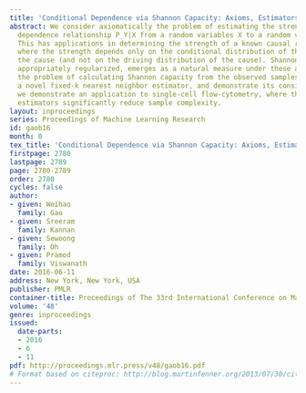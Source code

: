 ```yaml
---
title: 'Conditional Dependence via Shannon Capacity: Axioms, Estimators and Applications'
abstract: We consider axiomatically the problem of estimating the strength of a conditional
  dependence relationship P_Y|X from a random variables X to a random variable Y.
  This has applications in determining the strength of a known causal relationship,
  where the strength depends only on the conditional distribution of the effect given
  the cause (and not on the driving distribution of the cause). Shannon capacity,
  appropriately regularized, emerges as a natural measure under these axioms. We examine
  the problem of calculating Shannon capacity from the observed samples and propose
  a novel fixed-k nearest neighbor estimator, and demonstrate its consistency. Finally,
  we demonstrate an application to single-cell flow-cytometry, where the proposed
  estimators significantly reduce sample complexity.
layout: inproceedings
series: Proceedings of Machine Learning Research
id: gaob16
month: 0
tex_title: 'Conditional Dependence via Shannon Capacity: Axioms, Estimators and Applications'
firstpage: 2780
lastpage: 2789
page: 2780-2789
order: 2780
cycles: false
author:
- given: Weihao
  family: Gao
- given: Sreeram
  family: Kannan
- given: Sewoong
  family: Oh
- given: Pramod
  family: Viswanath
date: 2016-06-11
address: New York, New York, USA
publisher: PMLR
container-title: Proceedings of The 33rd International Conference on Machine Learning
volume: '48'
genre: inproceedings
issued:
  date-parts:
  - 2016
  - 6
  - 11
pdf: http://proceedings.mlr.press/v48/gaob16.pdf
# Format based on citeproc: http://blog.martinfenner.org/2013/07/30/citeproc-yaml-for-bibliographies/
---
```

